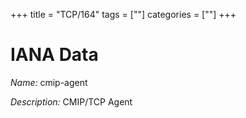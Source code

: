 +++
title = "TCP/164"
tags = [""]
categories = [""]
+++

# IANA Data

_Name:_ cmip-agent

_Description:_ CMIP/TCP Agent

